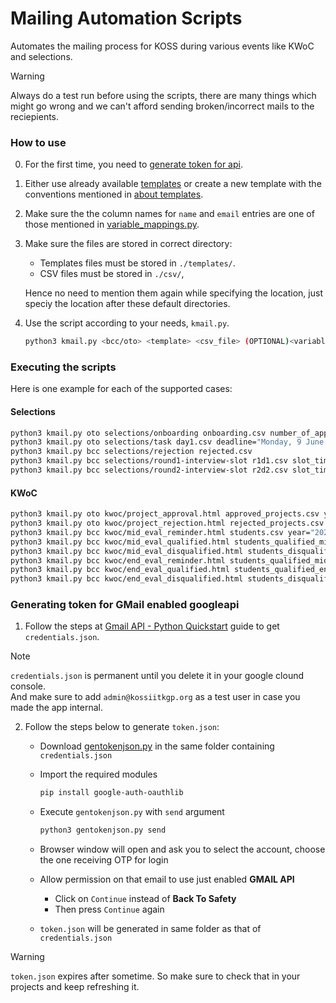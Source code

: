 # Mailing Automation Scripts

Automates the mailing process for KOSS during various events like KWoC and selections.
 
> [!Warning]
> Always do a test run before using the scripts, there are many things which might go wrong and we can't afford sending broken/incorrect mails to the reciepients.

### How to use

0. For the first time, you need to [generate token for api](#generating-token-for-gmail-enabled-googleapi).

1. Either use already available [templates](./templates) or create a new template with the conventions mentioned in [about templates](./templates/README.md).

2. Make sure the the column names for `name` and `email` entries are one of those mentioned in [variable_mappings.py](./templates/variable_mappings.py).

3. Make sure the files are stored in correct directory:
    - Templates files must be stored in `./templates/`.
    - CSV files must be stored in `./csv/`,

    Hence no need to mention them again while specifying the location, just speciy the location after these default directories.

4. Use the script according to your needs, `kmail.py`.

    ```bash
    python3 kmail.py <bcc/oto> <template> <csv_file> (OPTIONAL)<variables with same value for all mails>
    ```

### Executing the scripts

Here is one example for each of the supported cases:

#### Selections

```bash
python3 kmail.py oto selections/onboarding onboarding.csv number_of_applicants="250+"
python3 kmail.py oto selections/task day1.csv deadline="Monday, 9 June 2023"
python3 kmail.py bcc selections/rejection rejected.csv
python3 kmail.py bcc selections/round1-interview-slot r1d1.csv slot_time="Tuesday, 3 June 2023, 10:00 PM - 11:00 PM" lobby_link="https://meet.google.com/xxx-xxxx-xxx"
python3 kmail.py bcc selections/round2-interview-slot r2d2.csv slot_time="Tuesday, 3 June 2023, 10:00 PM - 11:00 PM" lobby_link="https://meet.google.com/xxx-xxxx-xxx"
```

#### KWoC

```bash
python3 kmail.py oto kwoc/project_approval.html approved_projects.csv year="2023" mentor_manual_link="https://drive.google.com/file/d/1qNl6RGQ6dnkFu20L3LwC4bcBFOOpd_vV/view"
python3 kmail.py oto kwoc/project_rejection.html rejected_projects.csv year="2023"
python3 kmail.py bcc kwoc/mid_eval_reminder.html students.csv year="2023" mid_eval_date="December 26th, 2023"
python3 kmail.py bcc kwoc/mid_eval_qualified.html students_qualified_mid_evals.csv year="2023"
python3 kmail.py bcc kwoc/mid_eval_disqualified.html students_disqualified_mid_evals.csv year="2023"
python3 kmail.py bcc kwoc/end_eval_reminder.html students_qualified_mid_evals.csv year="2023" end_eval_date="January 9th, 2023"
python3 kmail.py bcc kwoc/end_eval_qualified.html students_qualified_end_evals.csv year="2023"
python3 kmail.py bcc kwoc/end_eval_disqualified.html students_disqualified_end_evals.csv year="2023"
```

### Generating token for GMail enabled googleapi

1. Follow the steps at [Gmail API - Python Quickstart](https://developers.google.com/gmail/api/quickstart/python) guide to get `credentials.json`.

  > [!Note] 
  > `credentials.json` is permanent until you delete it in your google clound console.<br>
  > And make sure to add `admin@kossiitkgp.org` as a test user in case you made the app internal.

2. Follow the steps below to generate `token.json`:
    - Download [gentokenjson.py](https://gist.github.com/proffapt/adbc716a427c036f238e828d8995e1a3) in the same folder containing `credentials.json`
    - Import the required modules

      ```bash
      pip install google-auth-oauthlib
      ```

    - Execute `gentokenjson.py` with `send` argument

      ```bash
      python3 gentokenjson.py send
      ```

    - Browser window will open and ask you to select the account, choose the one receiving OTP for login
    - Allow permission on that email to use just enabled __GMAIL API__
       - Click on `Continue` instead of __Back To Safety__
       - Then press `Continue` again
    - `token.json` will be generated in same folder as that of `credentials.json`
  
  > [!Warning]
  > `token.json` expires after sometime. So make sure to check that in your projects and keep refreshing it.
